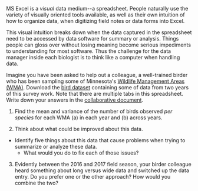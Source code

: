 <!-- ---
layout: exercise
topic: QAQC
title: Improving Messy Data: Birds data set
language: Excel
--- -->

MS Excel is a _visual_ data medium--a spreadsheet. People naturally
use the variety of visually oriented tools available, as well as their own intuition of
how to organize data, when digitizing field notes or data forms into Excel.

This visual intuition breaks down when the data captured
in the spreadsheet need to be accessed by data software for summary or
analysis. Things people can gloss over without losing meaning
become serious impediments to understanding for most software.
Thus the challenge for the data
manager inside each biologist is to think like a computer when
handling data.

Imagine you have been asked to help out a colleague, a well-trained
birder who has been sampling some of Minnesota's [Wildlife Management Areas (WMA)](http://www.dnr.state.mn.us/wmas/index.html).
Download the [bird dataset](https://ericlind.github.io/data-mgmt-4-biologists/data/bird-data.xlsx)
containing some of data from two years of this survey work. Note that there are multiple tabs in this
spreadsheet. Write down your answers in the [collaborative document](https://jamboard.google.com/d/1R2BrILLK9K6IPD6O7kBYrdao8-Sd5o82oPnbcGKeIQc/viewer?f=5).

1. Find the mean and variance of the number of birds observed _per species_
for each WMA (a) in each year and (b) across years.

2. Think about what could be improved about this data.
  - Identify five things about this data that cause problems when trying to summarize or analyze these data.
	- What would you do to fix each of those issues?

3. Evidently between the 2016 and 2017 field season, your birder colleague
heard something about long versus wide data and switched up the data entry.
Do you prefer one or the other approach? How would you combine the two?

